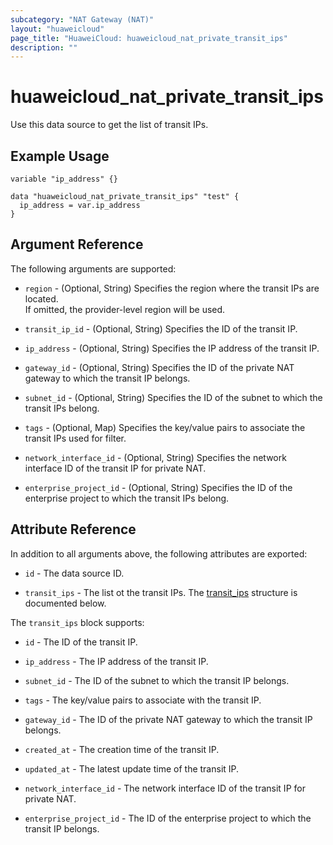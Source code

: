 ```yaml
---
subcategory: "NAT Gateway (NAT)"
layout: "huaweicloud"
page_title: "HuaweiCloud: huaweicloud_nat_private_transit_ips"
description: ""
---
```


# huaweicloud_nat_private_transit_ips

Use this data source to get the list of transit IPs.

## Example Usage

```hcl
variable "ip_address" {}

data "huaweicloud_nat_private_transit_ips" "test" {
  ip_address = var.ip_address
}
```

## Argument Reference

The following arguments are supported:

* `region` - (Optional, String) Specifies the region where the transit IPs are located.  
  If omitted, the provider-level region will be used.

* `transit_ip_id` - (Optional, String) Specifies the ID of the transit IP.

* `ip_address` - (Optional, String) Specifies the IP address of the transit IP.  

* `gateway_id` - (Optional, String) Specifies the ID of the private NAT gateway to which the transit IP belongs.

* `subnet_id` - (Optional, String) Specifies the ID of the subnet to which the transit IPs belong.

* `tags` - (Optional, Map) Specifies the key/value pairs to associate the transit IPs used for filter.

* `network_interface_id` - (Optional, String) Specifies the network interface ID of the transit IP for private NAT.

* `enterprise_project_id` - (Optional, String) Specifies the ID of the enterprise project to which the transit
  IPs belong.

## Attribute Reference

In addition to all arguments above, the following attributes are exported:

* `id` - The data source ID.

* `transit_ips` - The list ot the transit IPs.
  The [transit_ips](#private_transitIps) structure is documented below.

<a name="private_transitIps"></a>
The `transit_ips` block supports:

* `id` - The ID of the transit IP.

* `ip_address` - The IP address of the transit IP.

* `subnet_id` - The ID of the subnet to which the transit IP belongs.

* `tags` - The key/value pairs to associate with the transit IP.

* `gateway_id` - The ID of the private NAT gateway to which the transit IP belongs.

* `created_at` - The creation time of the transit IP.

* `updated_at` - The latest update time of the transit IP.

* `network_interface_id` - The network interface ID of the transit IP for private NAT.

* `enterprise_project_id` - The ID of the enterprise project to which the transit IP belongs.
